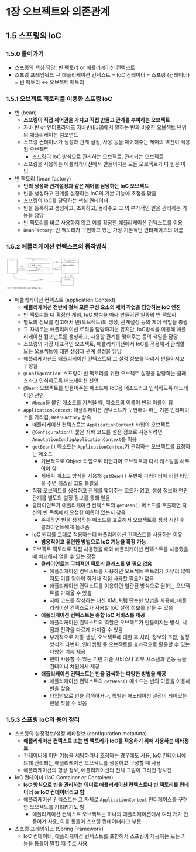 # 1장 오브젝트와 의존관계

## 1.5 스프링의 IoC

### 1.5.0 들어가기

- 스프링의 핵심 담당: 빈 팩토리 or 애플리케이션 컨텍스트
- 스프링 프레임워크 ⊇ 애플리케이션 컨텍스트 = IoC 컨테이너 = 스프링 (컨테이너) = 빈 팩토리 ⇔ 오브젝트 팩토리

### 1.5.1 오브젝트 팩토리를 이용한 스프링 IoC

- 빈 (bean)
    - **스프링이 직접 제어권을 가지고 직접 만들고 관계를 부여하는 오브젝트**
    - 자바 빈 or 엔터프라이즈 자바빈(EJB)에서 말하는 빈과 비슷한 오브젝트 단위의 애플리케이션 컴포넌트
    - 스프링 컨테이너가 생성과 관계 설정, 사용 등을 제어해주는 제어의 역전이 적용된 오브젝트
        - 스프링이 IoC 방식으로 관리하는 오브젝트, 관리되는 오브젝트
    - 스프링을 사용하는 애플리케이션에서 만들어지는 모든 오브젝트가 다 빈은 아님
- 빈 팩토리 (bean factory)
    - **빈의 생성과 관계설정과 같은 제어를 담당하는 IoC 오브젝트**
    - 빈을 생성하고 관계를 설정하는 IoC의 기본 기능에 초점을 맞춤
    - 스프링의 IoC를 담당하는 핵심 컨테이너
    - 빈을 등록하고 생성하고, 조회하고, 돌려주고 그 외 부가적인 빈을 관리하는 기능을 담당
    - 빈 팩토리를 바로 사용하지 않고 이를 확장한 애플리케이션 컨텍스트를 이용
    - `BeanFactory`: 빈 팩토리가 구현하고 있는 가장 기본적인 인터페이스의 이름

### 1.5.2 애플리케이션 컨텍스트의 동작방식

<img src="./img/01-09_khj.png" align="center" width="40%" alt="오브젝트 팩토리를 활용한 구조"/>

- 애플리케이션 컨텍스트 (application Context)
    - **애플리케이션 전반에 걸쳐 모든 구성 요소의 제어 작업을 담당하는 IoC 엔진**
    - 빈 팩토리를 더 확장한 개념, IoC 방식을 따라 만들어진 일종의 빈 팩토리
    - 별도의 정보를 참고해서 빈(오브젝트)의 생성, 관계설정 등의 제어 작업을 총괄
    - 그 자체로는 애플리케이션 로직을 담당하지는 않지만, IoC방식을 이용해 애플리케이션 컴포넌트를 생성하고, 사용할 관계를 맺어주는 등의 책임을 담당
    - 스프링의 가장 대표적인 오프젝트, 애플리케이션에서 IoC를 적용해서 관리할 모든 오브젝트에 대한 생성과 관계 설정을 담당
    - 애플리케이션도 애플리케이션 컨텍스트와 그 설정 정보를 따라서 만들어지고 구성됨
    - `@Configuration`: 스프링이 빈 팩토리를 위한 오브젝트 설정을 담당하는 클래스라고 인식하도록 애노테이션 선언
    - `@Bean`: 오브젝트를 만들어주는 메소드에 IoC용 메소드라고 인식하도록 애노테이션 선언
        - `@bean`을 붙인 메소드를 가져올 때, 메소드의 이름이 빈의 이름이 됨
    - `ApplicationContext`: 애플리케이션 컨텍스트가 구현해야 하는 기본 인터페이스를 가리킴, `BeanFactory` 상속
        - 애플리케이션 컨텍스트는 `ApplicationContext` 타입의 오브젝트
        - `@Configuration`이 붙은 자바 코드를 설정 정보로 사용하려면 `AnnotationConfigApplicationContext`를 이용
        - `getBean()` 메소드는 `ApplicationContext`가 관리하는 오브젝트를 요청하는 메소드
            - 기본적으로 Object 타입으로 리턴되어 오브젝트에 다시 캐스팅을 해주어야 함
            - 제네릭 메소드 방식을 사용해 `getBean()` 두번째 파라미터에 리턴 타입을 주면 캐스팅 코드 불필요
        - 직접 오브젝트를 생성하고 관계를 맺어주는 코드가 없고, 생성 정보와 연관 관계를 별도의 설정 정보를 통해 얻음
        - 클라이언트가 애플리케이션 컨텍스트의 `getBean()` 메소드를 호출하면 자신의 빈 목록에서 요청한 이름이 있는지 찾음
            - 존재하면 빈을 생성하는 메소드를 호출해서 오브젝트를 생성 시킨 후 클라이언트에게 돌려줌
        - IoC 원리를 그대로 적용하는데 애플리케이션 컨텍스트를 사용하는 이유
            - **범용적이고 유연한 방법으로 IoC 기능을 확장 가능**
        - 오브젝트 팩토리로 직접 사용했을 때와 애플리케이션 컨텍스트를 사용했을 때 비교해서 얻을 수 있는 장점
            - **클라이언트는 구체적인 팩토리 클래스를 알 필요 없음**
                - 애플리케이션 컨텍스트를 사용하면 오브젝트 팩토리가 아무리 많아져도 이를 알아야 하거나 직접 사용할 필요가 없음
                - 애플리케이션 컨텍스트를 이용하면 일관된 방식으로 원하는 오브젝트를 가져올 수 있음
                - 자바 코드를 작성하는 대신 XML처럼 단순한 방법을 사용해, 애플리케이션 컨텍스트가 사용할 IoC 설정 정보를 만들 수 있음
            - **애플리케이션 컨텍스트는 종합 IoC 서비스를 제공**
                - 애플리케이션 컨텍스트의 역할은 오브젝트가 만들어지는 방식, 시점과 전략을 다르게 가져갈 수 있음
                - 부가적으로 자동 생성, 오브젝트에 대한 후 처리, 정보의 조합, 설정 방식의 다변화, 인터셉팅 등 오브젝트를 효과적으로 활용할 수 있는 다양한 기능 제공
                - 빈이 사용할 수 있는 기반 기술 서비스나 외부 시스템과 연동 등을 컨테이너 차원에서 제공
            - **애플리케이션 컨텍스트는 빈을 검색하는 다양한 방법을 제공**
                - 애플리케이션 컨텍스트의 `getBean()` 메소드는 빈의 이름을 이용해 빈을 찾음
                - 타입만으로 빈을 검색하거나, 특별한 애노테이션 설정이 되어있는 빈을 찾을 수 있음

### 1.5.3 스프링 IoC의 용어 정리

- 스프링의 설정정보/설정 메타정보 (configuration metadata)
    - **애플리케이션 컨텍스트 또는 빈 팩토리가 IoC를 적용하기 위해 사용하는 메타정보**
    - 컨테이너에 어떤 기능을 세팅하거나 조정하는 경우에도 사용, IoC 컨테이너에 의해 관리되는 애플리케이션 오브젝트를 생성하고 구성할 때 사용
    - 애플리케이션의 형상 정보, 애플리케이션의 전체 그림이 그려진 청사진
- IoC 컨테이너 (IoC Container or Container)
    - **IoC 방식으로 빈을 관리하는 의미로 애플리케이션 컨텍스트나 빈 팩토리를 컨테이너 or IoC 컨테이너라고 함**
    - 애플리케이션 컨텍스트는 그 자체로 `ApplicationContext` 인터페이스를 구현한 오브젝트를 가리키기도 함
        - 애플리케이션 컨텍스트 오브젝트는 하나의 애플리케이션에서 여러 개가 만들어져 사용, 이를 통틀어 스프링 컨테이너라고 부름
- 스프링 프레임워크 (Spring Framework)
    - IoC 컨테이너, 애플리케이션 컨텍스트를 포함해서 스프링이 제공하는 모든 기능을 통틀어 말할 때 주로 사용